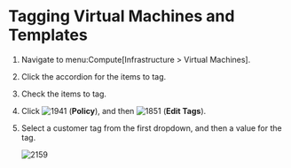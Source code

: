 # Tagging Virtual Machines and Templates

1.  Navigate to menu:Compute\[Infrastructure \> Virtual Machines\].

2.  Click the accordion for the items to tag.

3.  Check the items to tag.

4.  Click ![1941](../images/1941.png) (**Policy**), and then
    ![1851](../images/1851.png) (**Edit Tags**).

5.  Select a customer tag from the first dropdown, and then a value for
    the tag.

    ![2159](../images/2159.png)
